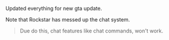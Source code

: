 Updated everything for new gta update.

Note that Rockstar has messed up the chat system.
> Due do this, chat features like chat commands, won't work.
